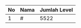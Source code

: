 | No | Nama            | Jumlah Level |
|----|-----------------|--------------|
| 1  | #    |    5522        |
